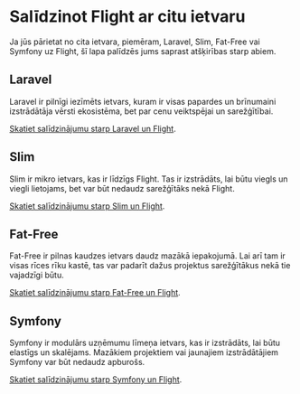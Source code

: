 # Salīdzinot Flight ar citu ietvaru

Ja jūs pārietat no cita ietvara, piemēram, Laravel, Slim, Fat-Free vai Symfony uz Flight, šī lapa palīdzēs jums saprast atšķirības starp abiem.

## Laravel

Laravel ir pilnīgi iezīmēts ietvars, kuram ir visas papardes un brīnumaini izstrādātāja vērsti ekosistēma, bet par cenu veiktspējai un sarežģītībai.

[Skatiet salīdzinājumu starp Laravel un Flight](/learn/flight-vs-laravel).

## Slim

Slim ir mikro ietvars, kas ir līdzīgs Flight. Tas ir izstrādāts, lai būtu viegls un viegli lietojams, bet var būt nedaudz sarežģītāks nekā Flight.

[Skatiet salīdzinājumu starp Slim un Flight](/learn/flight-vs-slim).

## Fat-Free

Fat-Free ir pilnas kaudzes ietvars daudz mazākā iepakojumā. Lai arī tam ir visas rīces rīku kastē, tas var padarīt dažus projektus sarežģītākus nekā tie vajadzīgi būtu.

[Skatiet salīdzinājumu starp Fat-Free un Flight](/learn/flight-vs-fat-free).

## Symfony

Symfony ir modulārs uzņēmumu līmeņa ietvars, kas ir izstrādāts, lai būtu elastīgs un skalējams. Mazākiem projektiem vai jaunajiem izstrādātājiem Symfony var būt nedaudz apburošs.

[Skatiet salīdzinājumu starp Symfony un Flight](/learn/flight-vs-symfony).